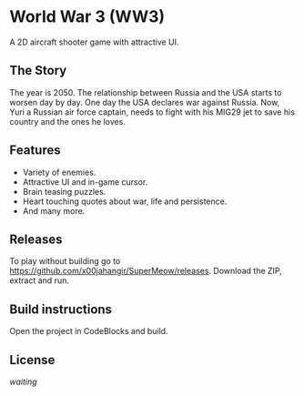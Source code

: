# World War 3 (WW3)
A 2D aircraft shooter game with attractive UI.

## The Story

The year is 2050. The relationship between Russia and the USA starts to worsen day by day. One day the USA declares war against Russia. Now, Yuri a Russian air force captain, needs to fight with his MIG29 jet to save his country and the ones he loves.

## Features

 - Variety of enemies.
 - Attractive UI and in-game cursor.
 - Brain teasing puzzles.
 - Heart touching quotes about war, life and persistence.
 - And many more.
## Releases

To play without building go to https://github.com/x00jahangir/SuperMeow/releases. Download the ZIP, extract and run.

## Build instructions

Open the project in CodeBlocks and build.

## License

*waiting*
